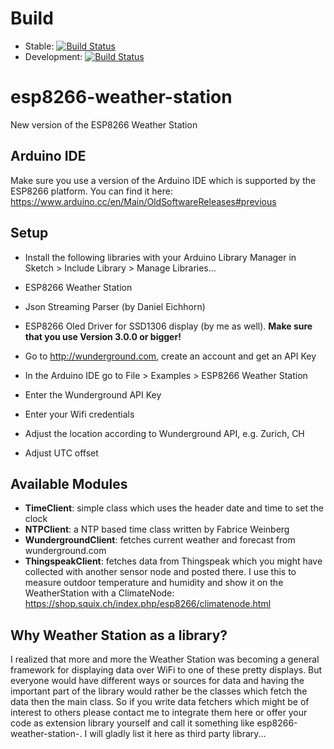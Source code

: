 # Build

* Stable: [![Build Status](https://travis-ci.org/squix78/esp8266-weather-station.svg?branch=master)](https://travis-ci.org/squix78/esp8266-weather-station)
* Development: [![Build Status](https://travis-ci.org/squix78/esp8266-weather-station.svg?branch=development)](https://travis-ci.org/squix78/esp8266-weather-station)

# esp8266-weather-station

New version of the ESP8266 Weather Station

## Arduino IDE

Make sure you use a version of the Arduino IDE which is supported by the ESP8266 platform. You can find it here: https://www.arduino.cc/en/Main/OldSoftwareReleases#previous

## Setup

* Install the following libraries with your Arduino Library Manager in Sketch > Include Library > Manage Libraries...

 * ESP8266 Weather Station
 * Json Streaming Parser (by Daniel Eichhorn)
 * ESP8266 Oled Driver for SSD1306 display (by me as well). **Make sure that you use Version 3.0.0 or bigger!**
* Go to http://wunderground.com, create an account and get an API Key
* In the Arduino IDE go to File > Examples > ESP8266 Weather Station
 * Enter  the Wunderground API Key
 * Enter your Wifi credentials
 * Adjust the location according to Wunderground API, e.g. Zurich, CH
 * Adjust UTC offset

## Available Modules
* **TimeClient**: simple class which uses the header date and time to set the clock
* **NTPClient**: a NTP based time class written by Fabrice Weinberg
* **WundergroundClient**: fetches current weather and forecast from wunderground.com
* **ThingspeakClient**: fetches data from Thingspeak which you might have collected with another sensor node and posted there. I use this to measure outdoor temperature and humidity and show it on the WeatherStation with a ClimateNode: https://shop.squix.ch/index.php/esp8266/climatenode.html  

## Why Weather Station as a library?

I realized that more and more the Weather Station was becoming a general framework for displaying data over WiFi to one of these pretty displays. But everyone would have different ways or sources for data and having the important part of the library would rather be the classes which fetch the data then the main class.
So if you write data fetchers which might be of interest to others please contact me to integrate them here or offer your code as extension library yourself and call it something like esp8266-weather-station-<yourservice>.
I will gladly list it here as third party library...

